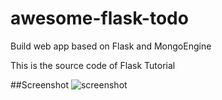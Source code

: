 awesome-flask-todo
==================

Build  web app based on Flask and MongoEngine  

This is the source code of Flask Tutorial  

##Screenshot 
![screenshot](https://github.com/defshine/awesome-flask-todo/blob/master/screenshot/screenshot.png)
